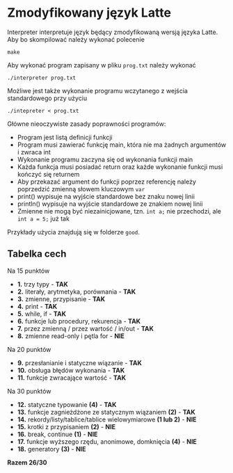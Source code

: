 # Zmodyfikowany język Latte

Interpreter interpretuje język będący zmodyfikowaną wersją języka Latte. Aby bo skompilować należy wykonać polecenie
```
make
```
Aby wykonać program zapisany w pliku ```prog.txt``` należy wykonać
```
./interpreter prog.txt
```
Możliwe jest także wykonanie programu wczytanego z wejścia standardowego przy użyciu
```
./intepreter < prog.txt
```

Główne nieoczywiste zasady poprawności programów:
- Program jest listą definicji funkcji
- Program musi zawierać funkcję main, która nie ma żadnych argumentów i zwraca int
- Wykonanie programu zaczyna się od wykonania funkcji main
- Każda funkcja musi posiadać return oraz każde wykonanie funkcji musi kończyć się returnem
- Aby przekazać argument do funkcji poprzez referencję należy poprzedzić zmienną słowem kluczowym ```var```
- print() wypisuje na wyjście standardowe bez znaku nowej linii
- println() wypisuje na wyjście standardowe ze znakiem nowej linii
- Zmienne nie mogą być niezainicjowane, tzn. ```int a;``` nie przechodzi, ale ```int a = 5;``` już tak

Przykłady użycia znajdują się w folderze ```good```.

## Tabelka cech
Na 15 punktów
- **1.** trzy typy - **TAK**
- **2.** literały, arytmetyka, porównania - **TAK**
- **3.** zmienne, przypisanie - **TAK**
- **4.** print - **TAK**
- **5.** while, if - **TAK**
- **6.** funkcje lub procedury, rekurencja - **TAK**
- **7.** przez zmienną / przez wartość / in/out - **TAK**
- **8.** zmienne read-only i pętla for - **NIE**

Na 20 punktów
- **9.** przesłanianie i statyczne wiązanie - **TAK**
- **10.** obsługa błędów wykonania - **TAK**
- **11.** funkcje zwracające wartość - **TAK**

Na 30 punktów
- **12.** statyczne typowanie **(4)** - **TAK**
- **13.** funkcje zagnieżdżone ze statycznym wiązaniem **(2)** - **TAK**
- **14.** rekordy/listy/tablice/tablice wielowymiarowe **(1 lub 2)** - **NIE**
- **15.** krotki z przypisaniem **(2)** - **NIE**
- **16.** break, continue **(1)** - **NIE**
- **17.** funkcje wyższego rzędu, anonimowe, domknięcia **(4)** - **NIE**
- **18.** generatory **(3)** - **NIE**

**Razem 26/30**
